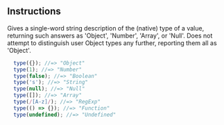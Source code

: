 ## Instructions


Gives a single-word string description of the (native) type of a value,
returning such answers as 'Object', 'Number', 'Array', or 'Null'. Does not
attempt to distinguish user Object types any further, reporting them all as
'Object'.

```js
  type({}); //=> "Object"
  type(1); //=> "Number"
  type(false); //=> "Boolean"
  type('s'); //=> "String"
  type(null); //=> "Null"
  type([]); //=> "Array"
  type(/[A-z]/); //=> "RegExp"
  type(() => {}); //=> "Function"
  type(undefined); //=> "Undefined"
```